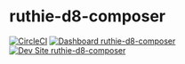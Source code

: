 # ruthie-d8-composer

[![CircleCI](https://circleci.com/gh/ruthiehallarsis/ruthie-d8-composer.svg?style=shield)](https://circleci.com/gh/ruthiehallarsis/ruthie-d8-composer)
[![Dashboard ruthie-d8-composer](https://img.shields.io/badge/dashboard-ruthie_d8_composer-yellow.svg)](https://dashboard.pantheon.io/sites/d6b7a296-bfb3-4bc2-84e3-a285321f9cb2#dev/code)
[![Dev Site ruthie-d8-composer](https://img.shields.io/badge/site-ruthie_d8_composer-blue.svg)](http://dev-ruthie-d8-composer.pantheonsite.io/)
